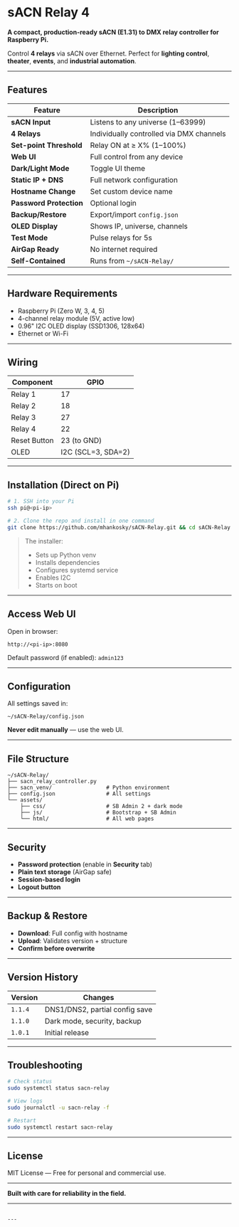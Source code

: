 
# sACN Relay 4

**A compact, production-ready sACN (E1.31) to DMX relay controller for Raspberry Pi.**

Control **4 relays** via sACN over Ethernet. Perfect for **lighting control**, **theater**, **events**, and **industrial automation**.

---

## Features

| Feature | Description |
|-------|-----------|
| **sACN Input** | Listens to any universe (1–63999) |
| **4 Relays** | Individually controlled via DMX channels |
| **Set-point Threshold** | Relay ON at ≥ X% (1–100%) |
| **Web UI** | Full control from any device |
| **Dark/Light Mode** | Toggle UI theme |
| **Static IP + DNS** | Full network configuration |
| **Hostname Change** | Set custom device name |
| **Password Protection** | Optional login |
| **Backup/Restore** | Export/import `config.json` |
| **OLED Display** | Shows IP, universe, channels |
| **Test Mode** | Pulse relays for 5s |
| **AirGap Ready** | No internet required |
| **Self-Contained** | Runs from `~/sACN-Relay/` |

---

## Hardware Requirements

- Raspberry Pi (Zero W, 3, 4, 5)
- 4-channel relay module (5V, active low)
- 0.96" I2C OLED display (SSD1306, 128x64)
- Ethernet or Wi-Fi

---

## Wiring

| Component | GPIO |
|---------|------|
| Relay 1 | 17 |
| Relay 2 | 18 |
| Relay 3 | 27 |
| Relay 4 | 22 |
| Reset Button | 23 (to GND) |
| OLED | I2C (SCL=3, SDA=2) |

---

## Installation (Direct on Pi)

```bash
# 1. SSH into your Pi
ssh pi@<pi-ip>

# 2. Clone the repo and install in one command
git clone https://github.com/mhankosky/sACN-Relay.git && cd sACN-Relay && chmod +x install.sh && sudo ./install.sh
```

> The installer:
> - Sets up Python venv
> - Installs dependencies
> - Configures systemd service
> - Enables I2C
> - Starts on boot

---

## Access Web UI

Open in browser:
```
http://<pi-ip>:8080
```

Default password (if enabled): `admin123`

---

## Configuration

All settings saved in:
```
~/sACN-Relay/config.json
```

**Never edit manually** — use the web UI.

---

## File Structure

```
~/sACN-Relay/
├── sacn_relay_controller.py
├── sacn_venv/                 # Python environment
├── config.json                # All settings
└── assets/
    ├── css/                   # SB Admin 2 + dark mode
    ├── js/                    # Bootstrap + SB Admin
    └── html/                  # All web pages
```

---

## Security

- **Password protection** (enable in **Security** tab)
- **Plain text storage** (AirGap safe)
- **Session-based login**
- **Logout button**

---

## Backup & Restore

- **Download**: Full config with hostname
- **Upload**: Validates version + structure
- **Confirm before overwrite**

---

## Version History

| Version | Changes |
|--------|--------|
| `1.1.4` | DNS1/DNS2, partial config save |
| `1.1.0` | Dark mode, security, backup |
| `1.0.1` | Initial release |

---

## Troubleshooting

```bash
# Check status
sudo systemctl status sacn-relay

# View logs
sudo journalctl -u sacn-relay -f

# Restart
sudo systemctl restart sacn-relay
```

---

## License

MIT License — Free for personal and commercial use.

---

**Built with care for reliability in the field.**

---
```

---
